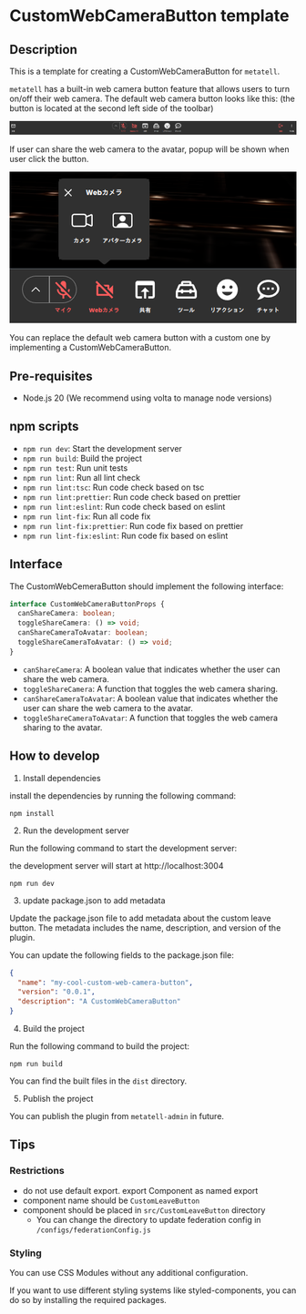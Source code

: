 # CustomWebCameraButton template

## Description

This is a template for creating a CustomWebCameraButton for `metatell`.

`metatell` has a built-in web camera button feature that allows users to turn on/off their web camera. The default web camera button looks like this: (the button is located at the second left side of the toolbar)

<p align="center">
  <img src="./docs/toolbar.png" alt="default toolbar button" />
</p>

If user can share the web camera to the avatar, popup will be shown when user click the button.

<p align="center">
  <img src="./docs/web-camera-popup.png" alt="web-camera popup" />
</p>

You can replace the default web camera button with a custom one by implementing a CustomWebCameraButton.

## Pre-requisites

- Node.js 20 (We recommend using volta to manage node versions)

## npm scripts

- `npm run dev`: Start the development server
- `npm run build`: Build the project
- `npm run test`: Run unit tests
- `npm run lint`: Run all lint check
- `npm run lint:tsc`: Run code check based on tsc
- `npm run lint:prettier`: Run code check based on prettier
- `npm run lint:eslint`: Run code check based on eslint
- `npm run lint-fix`: Run all code fix
- `npm run lint-fix:prettier`: Run code fix based on prettier
- `npm run lint-fix:eslint`: Run code fix based on eslint

## Interface

The CustomWebCemeraButton should implement the following interface:

```ts
interface CustomWebCameraButtonProps {
  canShareCamera: boolean;
  toggleShareCamera: () => void;
  canShareCameraToAvatar: boolean;
  toggleShareCameraToAvatar: () => void;
}
```

- `canShareCamera`: A boolean value that indicates whether the user can share the web camera.
- `toggleShareCamera`: A function that toggles the web camera sharing.
- `canShareCameraToAvatar`: A boolean value that indicates whether the user can share the web camera to the avatar.
- `toggleShareCameraToAvatar`: A function that toggles the web camera sharing to the avatar.

## How to develop

1. Install dependencies

install the dependencies by running the following command:

```
npm install
```

2. Run the development server

Run the following command to start the development server:

the development server will start at http://localhost:3004

```
npm run dev
```

3. update package.json to add metadata

Update the package.json file to add metadata about the custom leave button. The metadata includes the name, description, and version of the plugin.

You can update the following fields to the package.json file:

```json
{
  "name": "my-cool-custom-web-camera-button",
  "version": "0.0.1",
  "description": "A CustomWebCameraButton"
}
```

4. Build the project

Run the following command to build the project:

```
npm run build
```

You can find the built files in the `dist` directory.

5. Publish the project

You can publish the plugin from `metatell-admin` in future.

## Tips

### Restrictions

- do not use default export. export Component as named export
- component name should be `CustomLeaveButton`
- component should be placed in `src/CustomLeaveButton` directory
  - You can change the directory to update federation config in `/configs/federationConfig.js`

### Styling

You can use CSS Modules without any additional configuration.

If you want to use different styling systems like styled-components, you can do so by installing the required packages.

